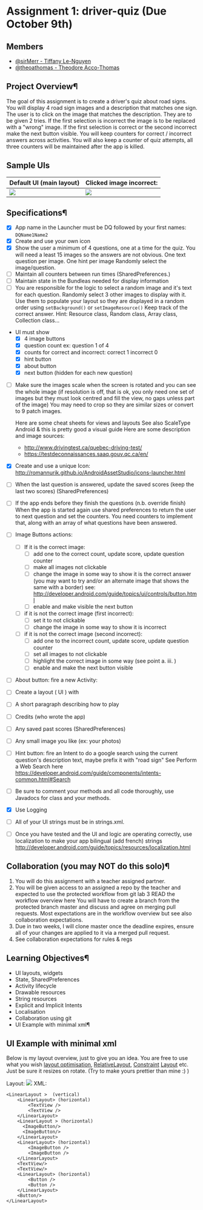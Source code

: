 # Assignment 1: driver-quiz (Due October 9th)

## Members
* [@sirMerr - Tiffany Le-Nguyen](https://github.com/sirMerr)
* [@theoathomas - Theodore Acco-Thomas](https://github.com/theoathomas)

## Project Overview¶

The goal of this assignment is to create a driver's quiz about road signs. You will display 4 road sign images and a description that matches one sign. The user is to click on the image that matches the description. They are to be given 2 tries. If the first selection is incorrect the image is to be replaced with a "wrong" image. If the first selection is correct or the second incorrect make the next button visible. You will keep counters for correct / incorrect answers across activities. You will also keep a counter of quiz attempts, all three counters will be maintained after the app is killed.

## Sample UIs
| Default UI  (main layout) | Clicked image incorrect: |
| --- | --- |
|<img src="https://cdn.discordapp.com/attachments/307959450805862400/363385789859627008/Screen_Shot_2017-09-29_at_2.08.06_PM.png"/>|<img src="https://cdn.discordapp.com/attachments/307959450805862400/363385794330755073/Screen_Shot_2017-09-29_at_2.08.17_PM.png"> |

## Specifications¶

- [X] App name in the Launcher must be DQ followed by your first names: `DQName1Name2`
- [X] Create and use your own icon
- [X] Show the user a minimum of 4 questions, one at a time for the quiz. You will need a least 15 images so the answers are not obvious. One text question per image. One hint per image Randomly select the image/question.
- [ ] Maintain all counters between run times (SharedPreferences.)
- [ ] Maintain state in the Bundleas needed for display information
- [ ] You are responsible for the logic to select a random image and it's text for each question. Randomly select 3 other images to display with it. Use them to populate your layout so they are displayed in a random order using `setBackground()` or `setImageResource()` Keep track of the correct answer. Hint: Resource class, Random class, Array class, Collection class…
- UI must show
  - [X] 4 image buttons
  - [X] question count ex: question 1 of 4
  - [X] counts for correct and incorrect: correct 1 incorrect 0
  - [X] hint button
  - [X] about button
  - [X] next button (hidden for each new question)
- [ ] Make sure the images scale when the screen is rotated and you can see the whole image (if resolution is off, that is ok, you only need one set of images but they must look centred and fill the view, no gaps unless part of the image) You may need to crop so they are similar sizes or convert to 9 patch images.

  Here are some cheat sheets for views and layouts See also ScaleType Android & this is pretty good a visual guide Here are some description and image sources:
  * http://www.drivingtest.ca/quebec-driving-test/
  * https://testdeconnaissances.saaq.gouv.qc.ca/en/

- [X] Create and use a unique Icon: http://romannurik.github.io/AndroidAssetStudio/icons-launcher.html
- [ ] When the last question is answered, update the saved scores (keep the last two scores) (SharedPreferences)
- [ ] If the app ends before they finish the questions (n.b. override finish) When the app is started again use shared preferences to return the user to next question and set the counters. You need counters to implement that, along with an array of what questions have been answered.

- [ ] Image Buttons actions:
  - [ ] If it is the correct image:
    - [ ] add one to the correct count, update score, update question counter
    - [ ] make all images not clickable
    - [ ] change the image in some way to show it is the correct answer (you may want to try and/or an alternate image that shows the same with a border) see: http://developer.android.com/guide/topics/ui/controls/button.html
    - [ ] enable and make visible the next button
  - [ ] if it is not the correct image (first incorrect):
    - [ ] set it to not clickable
    - [ ] change the image in some way to show it is incorrect
  - [ ] if it is not the correct image (second incorrect):
    - [ ] add one to the incorrect count, update score, update question counter
    - [ ] set all images to not clickable
    - [ ] highlight the correct image in some way (see point a. iii. )
    - [ ] enable and make the next button visible

- [ ] About button: fire a new Activity:
- [ ] Create a layout ( UI ) with
- [ ] A short paragraph describing how to play
- [ ] Credits (who wrote the app)
- [ ] Any saved past scores (SharedPreferences)
- [ ] Any small image you like (ex: your photos)
- [ ] Hint button: fire an Intent to do a google search using the current question's description text, maybe prefix it with "road sign" See Perform a Web Search here https://developer.android.com/guide/components/intents-common.html#Search
- [ ] Be sure to comment your methods and all code thoroughly, use Javadocs for class and your methods.
- [X] Use Logging
- [ ] All of your UI strings must be in strings.xml.
- [ ] Once you have tested and the UI and logic are operating correctly, use localization to make your app bilingual (add french) strings http://developer.android.com/guide/topics/resources/localization.html

## Collaboration (you may NOT do this solo)¶

1. You will do this assignment with a teacher assigned partner.
2. You will be given access to an assigned a repo by the teacher and expected to use the protected workflow from git lab 3 READ the workflow overview here You will have to create a branch from the protected branch master and discuss and agree on merging pull requests. Most expectations are in the workflow overview but see also collaboration expectations.
3. Due in two weeks, I will clone master once the deadline expires, ensure all of your changes are applied to it via a merged pull request.
4. See collaboration expectations for rules & regs

## Learning Objectives¶

* UI layouts, widgets
* State, SharedPreferences
* Activity lifecycle
* Drawable resources
* String resources
* Explicit and Implicit Intents
* Localisation
* Collaboration using git
* UI Example with minimal xml¶

## UI Example  with minimal xml

Below is my layout overview, just to give you an idea. You are free to use what you wish [layout optimisation](https://developer.android.com/training/improving-layouts/optimizing-layout.html),   [RelativeLayout](https://developer.android.com/guide/topics/ui/layout/relative.html), [Constraint](https://developer.android.com/training/constraint-layout/index.html) [Layout](https://developer.android.com/training/constraint-layout/index.html) etc.  Just be sure it resizes on rotate.  (Try to make yours prettier than mine :) )

Layout:
<img src="https://cdn.discordapp.com/attachments/307959450805862400/363385796457398283/Screen_Shot_2017-09-29_at_2.08.26_PM.png"/>
XML:
```
<LinearLayout >  (vertical)
    <LinearLayout> (horizontal)
        <TextView />
        <TextView />
    </LinearLayout>
    <LinearLayout > (horizontal)
      <ImageButton/>
      <ImageButton/>
    </LinearLayout>
    <LinearLayout> (horizontal)
        <ImageButton />
        <ImageButton />
    </LinearLayout>
    <TextView/>
    <TextView/>
    <LinearLayout> (horizontal) 
        <Button />
        <Button />
    </LinearLayout>
    <Button/>
</LinearLayout>

```
